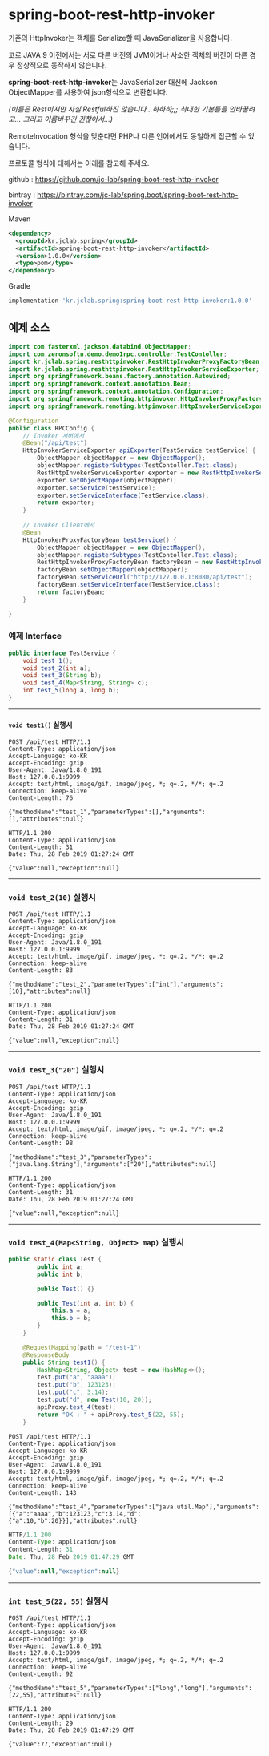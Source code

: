 # spring-boot-rest-http-invoker



기존의 HttpInvoker는 객체를 Serialize할 때 JavaSerializer을 사용합니다.

고로 JAVA 9 이전에서는 서로 다른 버전의 JVM이거나 사소한 객체의 버전이 다른 경우 정상적으로 동작하지 않습니다.

**spring-boot-rest-http-invoker**는 JavaSerializer 대신에 Jackson ObjectMapper를 사용하여 json형식으로 변환합니다.

*(이름은 Rest이지만 사실 Restful하진 않습니다...하하하;;; 최대한 기본틀을 안바꿀려고... 그리고 이름바꾸긴 귄찮아서...)*

RemoteInvocation 형식을 맞춘다면 PHP나 다른 언어에서도 동일하게 접근할 수 있습니다.

프로토콜 형식에 대해서는 아래를 참고해 주세요.



github : https://github.com/jc-lab/spring-boot-rest-http-invoker

bintray : https://bintray.com/jc-lab/spring.boot/spring-boot-rest-http-invoker



Maven

```xml
<dependency>
  <groupId>kr.jclab.spring</groupId>
  <artifactId>spring-boot-rest-http-invoker</artifactId>
  <version>1.0.0</version>
  <type>pom</type>
</dependency>
```

Gradle

```groovy
implementation 'kr.jclab.spring:spring-boot-rest-http-invoker:1.0.0'
```





## 예제 소스

```java
import com.fasterxml.jackson.databind.ObjectMapper;
import com.zeronsoftn.demo.demo1rpc.controller.TestContoller;
import kr.jclab.spring.resthttpinvoker.RestHttpInvokerProxyFactoryBean;
import kr.jclab.spring.resthttpinvoker.RestHttpInvokerServiceExporter;
import org.springframework.beans.factory.annotation.Autowired;
import org.springframework.context.annotation.Bean;
import org.springframework.context.annotation.Configuration;
import org.springframework.remoting.httpinvoker.HttpInvokerProxyFactoryBean;
import org.springframework.remoting.httpinvoker.HttpInvokerServiceExporter;

@Configuration
public class RPCConfig {
    // Invoker 서버에서
    @Bean("/api/test")
    HttpInvokerServiceExporter apiExporter(TestService testService) {
        ObjectMapper objectMapper = new ObjectMapper();
        objectMapper.registerSubtypes(TestContoller.Test.class);
        RestHttpInvokerServiceExporter exporter = new RestHttpInvokerServiceExporter();
        exporter.setObjectMapper(objectMapper);
        exporter.setService(testService);
        exporter.setServiceInterface(TestService.class);
        return exporter;
    }
	
    // Invoker Client에서
    @Bean
    HttpInvokerProxyFactoryBean testService() {
        ObjectMapper objectMapper = new ObjectMapper();
        objectMapper.registerSubtypes(TestContoller.Test.class);
        RestHttpInvokerProxyFactoryBean factoryBean = new RestHttpInvokerProxyFactoryBean();
        factoryBean.setObjectMapper(objectMapper);
        factoryBean.setServiceUrl("http://127.0.0.1:8080/api/test");
        factoryBean.setServiceInterface(TestService.class);
        return factoryBean;
    }

}

```





### 예제 Interface

```java
public interface TestService {
    void test_1();
    void test_2(int a);
    void test_3(String b);
    void test_4(Map<String, String> c);
    int test_5(long a, long b);
}
```

---

#### `void test1()` 실행시

```http
POST /api/test HTTP/1.1
Content-Type: application/json
Accept-Language: ko-KR
Accept-Encoding: gzip
User-Agent: Java/1.8.0_191
Host: 127.0.0.1:9999
Accept: text/html, image/gif, image/jpeg, *; q=.2, */*; q=.2
Connection: keep-alive
Content-Length: 76

{"methodName":"test_1","parameterTypes":[],"arguments":[],"attributes":null}
```

```http
HTTP/1.1 200 
Content-Type: application/json
Content-Length: 31
Date: Thu, 28 Feb 2019 01:27:24 GMT

{"value":null,"exception":null}
```

---

### `void test_2(10)` 실행시

```http
POST /api/test HTTP/1.1
Content-Type: application/json
Accept-Language: ko-KR
Accept-Encoding: gzip
User-Agent: Java/1.8.0_191
Host: 127.0.0.1:9999
Accept: text/html, image/gif, image/jpeg, *; q=.2, */*; q=.2
Connection: keep-alive
Content-Length: 83

{"methodName":"test_2","parameterTypes":["int"],"arguments":[10],"attributes":null}
```

```http
HTTP/1.1 200 
Content-Type: application/json
Content-Length: 31
Date: Thu, 28 Feb 2019 01:27:24 GMT

{"value":null,"exception":null}
```

---

### `void test_3("20")` 실행시

```http
POST /api/test HTTP/1.1
Content-Type: application/json
Accept-Language: ko-KR
Accept-Encoding: gzip
User-Agent: Java/1.8.0_191
Host: 127.0.0.1:9999
Accept: text/html, image/gif, image/jpeg, *; q=.2, */*; q=.2
Connection: keep-alive
Content-Length: 98

{"methodName":"test_3","parameterTypes":["java.lang.String"],"arguments":["20"],"attributes":null}
```

```http
HTTP/1.1 200 
Content-Type: application/json
Content-Length: 31
Date: Thu, 28 Feb 2019 01:27:24 GMT

{"value":null,"exception":null}
```

---

### `void test_4(Map<String, Object> map)` 실행시

```java
public static class Test {
        public int a;
        public int b;

        public Test() {}

        public Test(int a, int b) {
            this.a = a;
            this.b = b;
        }
    }

    @RequestMapping(path = "/test-1")
    @ResponseBody
    public String test1() {
        HashMap<String, Object> test = new HashMap<>();
        test.put("a", "aaaa");
        test.put("b", 123123);
        test.put("c", 3.14);
        test.put("d", new Test(10, 20));
        apiProxy.test_4(test);
        return "OK : " + apiProxy.test_5(22, 55);
    }
```

```http
POST /api/test HTTP/1.1
Content-Type: application/json
Accept-Language: ko-KR
Accept-Encoding: gzip
User-Agent: Java/1.8.0_191
Host: 127.0.0.1:9999
Accept: text/html, image/gif, image/jpeg, *; q=.2, */*; q=.2
Connection: keep-alive
Content-Length: 143

{"methodName":"test_4","parameterTypes":["java.util.Map"],"arguments":[{"a":"aaaa","b":123123,"c":3.14,"d":{"a":10,"b":20}}],"attributes":null}
```

```java
HTTP/1.1 200 
Content-Type: application/json
Content-Length: 31
Date: Thu, 28 Feb 2019 01:47:29 GMT

{"value":null,"exception":null}
```

---

### `int test_5(22, 55)` 실행시

```http
POST /api/test HTTP/1.1
Content-Type: application/json
Accept-Language: ko-KR
Accept-Encoding: gzip
User-Agent: Java/1.8.0_191
Host: 127.0.0.1:9999
Accept: text/html, image/gif, image/jpeg, *; q=.2, */*; q=.2
Connection: keep-alive
Content-Length: 92

{"methodName":"test_5","parameterTypes":["long","long"],"arguments":[22,55],"attributes":null}
```

```http
HTTP/1.1 200 
Content-Type: application/json
Content-Length: 29
Date: Thu, 28 Feb 2019 01:47:29 GMT

{"value":77,"exception":null}
```

